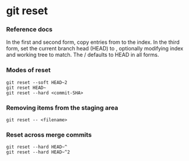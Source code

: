 # git reset

### Reference docs

In the first and second form, copy entries from <tree-ish> to the index. In the third form, set the current branch head (HEAD) to <commit>, optionally modifying index and working tree to match. The <tree-ish>/<commit> defaults to HEAD in all forms.

### Modes of reset

```
git reset --soft HEAD~2
git reset HEAD~
git reset --hard <commit-SHA>
```

### Removing items from the staging area

```
git reset -- <filename>
```

### Reset across merge commits

```
git reset --hard HEAD~^
git reset --hard HEAD~^2
```
